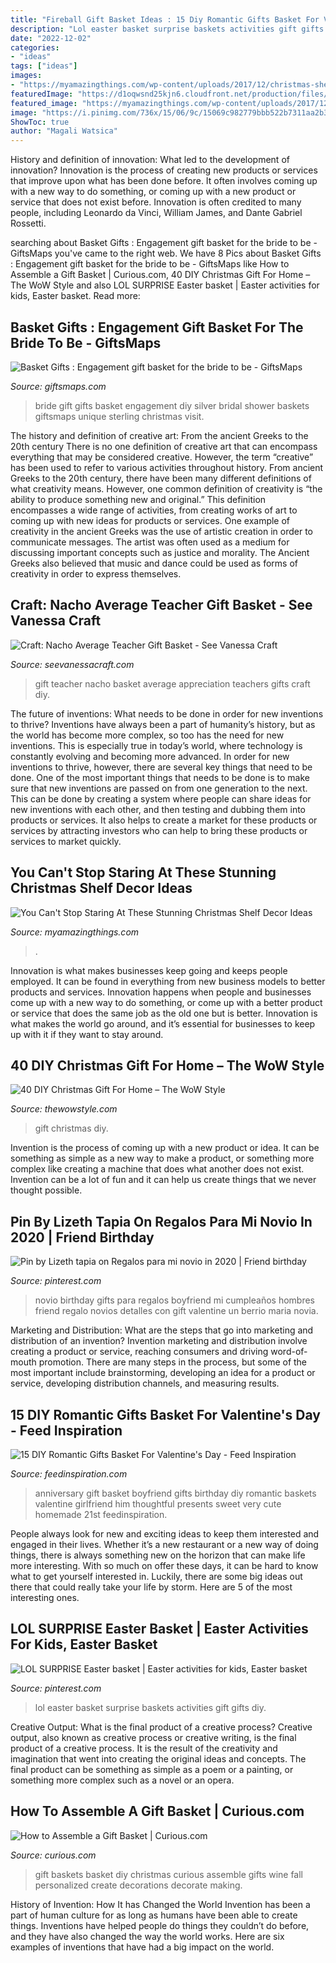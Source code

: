 ```yaml
---
title: "Fireball Gift Basket Ideas : 15 Diy Romantic Gifts Basket For Valentine&#039;s Day"
description: "Lol easter basket surprise baskets activities gift gifts diy"
date: "2022-12-02"
categories:
- "ideas"
tags: ["ideas"]
images:
- "https://myamazingthings.com/wp-content/uploads/2017/12/christmas-shelf-decor-5-.jpg"
featuredImage: "https://d1oqwsnd25kjn6.cloudfront.net/production/files/120761/large_original/AssembleGiftBasketPinTN.jpg?1429576609"
featured_image: "https://myamazingthings.com/wp-content/uploads/2017/12/christmas-shelf-decor-5-.jpg"
image: "https://i.pinimg.com/736x/15/06/9c/15069c982779bbb522b7311aa2b3f67e.jpg"
ShowToc: true
author: "Magali Watsica"
---
```



History and definition of innovation: What led to the development of innovation?
Innovation is the process of creating new products or services that improve upon what has been done before. It often involves coming up with a new way to do something, or coming up with a new product or service that does not exist before. Innovation is often credited to many people, including Leonardo da Vinci, William James, and Dante Gabriel Rossetti.

	

		
searching about Basket Gifts : Engagement gift basket for the bride to be - GiftsMaps you've came to the right web. We have 8 Pics about Basket Gifts : Engagement gift basket for the bride to be - GiftsMaps like How to Assemble a Gift Basket | Curious.com, 40 DIY Christmas Gift For Home – The WoW Style and also LOL SURPRISE Easter basket | Easter activities for kids, Easter basket. Read more:
		
    
## Basket Gifts : Engagement Gift Basket For The Bride To Be - GiftsMaps

<img loading=lazy src="https://giftsmaps.com/wp-content/uploads/2019/02/1550472892_904_Basket-Gifts-Engagement-gift-basket-for-the-bride-to-be.jpg" onerror="this.onerror=null;this.src='https://tse3.mm.bing.net/th?id=OIP.GqOp5d8AdOiZoOIryN-06wHaNJ&amp;pid=15.1';" alt="Basket Gifts : Engagement gift basket for the bride to be - GiftsMaps">

_Source: giftsmaps.com_

>bride gift gifts basket engagement diy silver bridal shower baskets giftsmaps unique sterling christmas visit. 

	

The history and definition of creative art: From the ancient Greeks to the 20th century
There is no one definition of creative art that can encompass everything that may be considered creative. However, the term “creative” has been used to refer to various activities throughout history. From ancient Greeks to the 20th century, there have been many different definitions of what creativity means. However, one common definition of creativity is “the ability to produce something new and original.” This definition encompasses a wide range of activities, from creating works of art to coming up with new ideas for products or services.
One example of creativity in the ancient Greeks was the use of artistic creation in order to communicate messages. The artist was often used as a medium for discussing important concepts such as justice and morality. The Ancient Greeks also believed that music and dance could be used as forms of creativity in order to express themselves.

    
## Craft: Nacho Average Teacher Gift Basket - See Vanessa Craft

<img loading=lazy src="http://seevanessacraft.com/wp-content/uploads/2018/04/Nacho-Average-Teacher-Gift-Idea-1-copy.jpg" onerror="this.onerror=null;this.src='https://tse4.mm.bing.net/th?id=OIP.FBj1M-XQpq6opNY33nJ7dQHaLH&amp;pid=15.1';" alt="Craft: Nacho Average Teacher Gift Basket - See Vanessa Craft">

_Source: seevanessacraft.com_

>gift teacher nacho basket average appreciation teachers gifts craft diy. 

	

The future of inventions: What needs to be done in order for new inventions to thrive?
Inventions have always been a part of humanity’s history, but as the world has become more complex, so too has the need for new inventions. This is especially true in today’s world, where technology is constantly evolving and becoming more advanced. In order for new inventions to thrive, however, there are several key things that need to be done. 
One of the most important things that needs to be done is to make sure that new inventions are passed on from one generation to the next. This can be done by creating a system where people can share ideas for new inventions with each other, and then testing and dubbing them into products or services. It also helps to create a market for these products or services by attracting investors who can help to bring these products or services to market quickly.

    
## You Can&#039;t Stop Staring At These Stunning Christmas Shelf Decor Ideas

<img loading=lazy src="https://myamazingthings.com/wp-content/uploads/2017/12/christmas-shelf-decor-5-.jpg" onerror="this.onerror=null;this.src='https://tse3.mm.bing.net/th?id=OIP.BNe1PQmjJ3u4dWrWIUaw_AHaKt&amp;pid=15.1';" alt="You Can&#039;t Stop Staring At These Stunning Christmas Shelf Decor Ideas">

_Source: myamazingthings.com_

>. 

	

Innovation is what makes businesses keep going and keeps people employed. It can be found in everything from new business models to better products and services. Innovation happens when people and businesses come up with a new way to do something, or come up with a better product or service that does the same job as the old one but is better. Innovation is what makes the world go around, and it’s essential for businesses to keep up with it if they want to stay around.

    
## 40 DIY Christmas Gift For Home – The WoW Style

<img loading=lazy src="http://thewowstyle.com/wp-content/uploads/2014/11/Personalized-Home-Crafted-Gift.jpg" onerror="this.onerror=null;this.src='https://tse3.mm.bing.net/th?id=OIP.zbBK33skRqBPOcZqzN0RuQHaMY&amp;pid=15.1';" alt="40 DIY Christmas Gift For Home – The WoW Style">

_Source: thewowstyle.com_

>gift christmas diy. 

	

Invention is the process of coming up with a new product or idea. It can be something as simple as a new way to make a product, or something more complex like creating a machine that does what another does not exist. Invention can be a lot of fun and it can help us create things that we never thought possible.

    
## Pin By Lizeth Tapia On Regalos Para Mi Novio In 2020 | Friend Birthday

<img loading=lazy src="https://i.pinimg.com/736x/15/06/9c/15069c982779bbb522b7311aa2b3f67e.jpg" onerror="this.onerror=null;this.src='https://tse3.mm.bing.net/th?id=OIP.q5mmWkZ89VC-xbkRBaSKiwHaJ3&amp;pid=15.1';" alt="Pin by Lizeth tapia on Regalos para mi novio in 2020 | Friend birthday">

_Source: pinterest.com_

>novio birthday gifts para regalos boyfriend mi cumpleaños hombres friend regalo novios detalles con gift valentine un berrio maria novia. 

	

Marketing and Distribution: What are the steps that go into marketing and distribution of an invention?
Invention marketing and distribution involve creating a product or service, reaching consumers and driving word-of-mouth promotion. There are many steps in the process, but some of the most important include brainstorming, developing an idea for a product or service, developing distribution channels, and measuring results.

    
## 15 DIY Romantic Gifts Basket For Valentine&#039;s Day - Feed Inspiration

<img loading=lazy src="http://feedinspiration.com/wp-content/uploads/2017/01/basket-for-your-valentine.jpg" onerror="this.onerror=null;this.src='https://tse1.mm.bing.net/th?id=OIP.d14FbnFmLnZVHP4WNbbPBgHaJ3&amp;pid=15.1';" alt="15 DIY Romantic Gifts Basket For Valentine&#039;s Day - Feed Inspiration">

_Source: feedinspiration.com_

>anniversary gift basket boyfriend gifts birthday diy romantic baskets valentine girlfriend him thoughtful presents sweet very cute homemade 21st feedinspiration. 

	

People always look for new and exciting ideas to keep them interested and engaged in their lives. Whether it’s a new restaurant or a new way of doing things, there is always something new on the horizon that can make life more interesting. With so much on offer these days, it can be hard to know what to get yourself interested in. Luckily, there are some big ideas out there that could really take your life by storm. Here are 5 of the most interesting ones.

    
## LOL SURPRISE Easter Basket | Easter Activities For Kids, Easter Basket

<img loading=lazy src="https://i.pinimg.com/736x/17/a6/0c/17a60c98e3898bd6a64c786473e697b9.jpg" onerror="this.onerror=null;this.src='https://tse2.mm.bing.net/th?id=OIP.Zo7qeSy2DCPM0pS7kBfbkQHaJ3&amp;pid=15.1';" alt="LOL SURPRISE Easter basket | Easter activities for kids, Easter basket">

_Source: pinterest.com_

>lol easter basket surprise baskets activities gift gifts diy. 

	

Creative Output: What is the final product of a creative process?
Creative output, also known as creative process or creative writing, is the final product of a creative process. It is the result of the creativity and imagination that went into creating the original ideas and concepts. The final product can be something as simple as a poem or a painting, or something more complex such as a novel or an opera.

    
## How To Assemble A Gift Basket | Curious.com

<img loading=lazy src="https://d1oqwsnd25kjn6.cloudfront.net/production/files/120761/large_original/AssembleGiftBasketPinTN.jpg?1429576609" onerror="this.onerror=null;this.src='https://tse4.mm.bing.net/th?id=OIP.Aco7NHp51tsFkZJwuvvAlwAAAA&amp;pid=15.1';" alt="How to Assemble a Gift Basket | Curious.com">

_Source: curious.com_

>gift baskets basket diy christmas curious assemble gifts wine fall personalized create decorations decorate making. 

	

History of Invention: How It has Changed the World
Invention has been a part of human culture for as long as humans have been able to create things. Inventions have helped people do things they couldn’t do before, and they have also changed the way the world works. Here are six examples of inventions that have had a big impact on the world.

